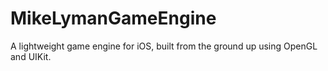 MikeLymanGameEngine
===================

A lightweight game engine for iOS, built from the ground up using OpenGL and UIKit.
